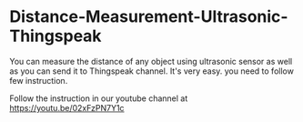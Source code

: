 # Distance-Measurement-Ultrasonic-Thingspeak

You can measure the distance of any object using ultrasonic sensor as well as you can send it to Thingspeak channel. It's very easy. you need to follow few instruction.

Follow the instruction in our youtube channel at https://youtu.be/02xFzPN7Y1c
